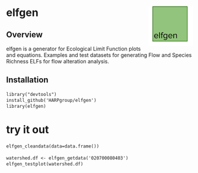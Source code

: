 # elfgen <img src="man/figures/logo.png" align="right" width="120" />

## Overview
elfgen is a generator for Ecological Limit Function plots and equations. 
Examples and test datasets for generating Flow and Species Richness ELFs
for flow alteration analysis.

## Installation
```
library("devtools")
install_github('HARPgroup/elfgen')
library(elfgen)
```
# try it out
```
elfgen_cleandata(data=data.frame())

watershed.df <- elfgen_getdata('020700080403')
elfgen_testplot(watershed.df)
```
